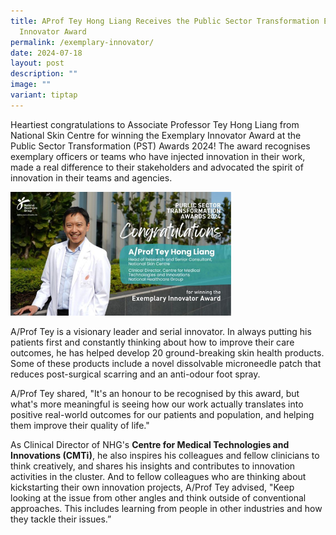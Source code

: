 ```yaml
---
title: AProf Tey Hong Liang Receives the Public Sector Transformation Exemplary
  Innovator Award
permalink: /exemplary-innovator/
date: 2024-07-18
layout: post
description: ""
image: ""
variant: tiptap
---
```

<p>Heartiest congratulations to Associate Professor Tey Hong Liang from National
Skin Centre for winning the Exemplary Innovator Award at the Public Sector
Transformation (PST) Awards 2024! The award recognises exemplary officers
or teams who have injected innovation in their work, made a real difference
to their stakeholders and advocated the spirit of innovation in their teams
and agencies.</p>
<p></p>
<div class="isomer-image-wrapper">
<img style="width: 70%;" height="auto" width="100%" alt="" src="/images/News Images/ExemplaryInnovatorAwardProfTeyHL.png">
</div>
<p></p>
<p>A/Prof Tey is a visionary leader and serial innovator. In always putting
his patients first and constantly thinking about how to improve their care
outcomes, he has helped develop 20 ground-breaking skin health products.
Some of these products include a novel dissolvable microneedle patch that
reduces post-surgical scarring and an anti-odour foot spray.</p>
<p>A/Prof Tey shared, "It's an honour to be recognised by this award, but
what's more meaningful is seeing how our work actually translates into
positive real-world outcomes for our patients and population, and helping
them improve their quality of life."</p>
<p>As Clinical Director of NHG's <strong>Centre for Medical Technologies and Innovations (CMTi)</strong>,
he also inspires his colleagues and fellow clinicians to think creatively,
and shares his insights and contributes to innovation activities in the
cluster. And to fellow colleagues who are thinking about kickstarting their
own innovation projects, A/Prof Tey advised, "Keep looking at the issue
from other angles and think outside of conventional approaches. This includes
learning from people in other industries and how they tackle their issues.”</p>
<p></p>
<p></p>